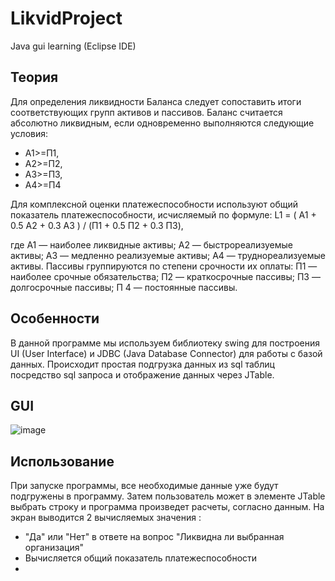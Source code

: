 # LikvidProject
Java gui learning (Eclipse IDE)

Теория
------------

Для определения ликвидности Баланса следует сопоставить итоги соответствующих групп активов и пассивов. Баланс считается абсолютно ликвидным, если одновременно выполняются следующие условия:

- A1>=П1,
- A2>=П2,
- A3>=П3,
- A4>=П4

Для комплексной оценки платежеспособности используют общий показатель платежеспособности, исчисляемый по формуле:
L1 = ( A1 + 0.5 A2 + 0.3 A3 ) / (П1 + 0.5 П2 + 0.3 П3),

где А1 — наиболее ликвидные активы; А2 — быстрореализуемые активы; А3 — медленно реализуемые активы; А4 — труднореализуемые активы. Пассивы группируются по степени срочности их оплаты: П1 — наиболее срочные обязательства; П2 — краткосрочные пассивы; П3 — долгосрочные пассивы; П 4 — постоянные пассивы.

Особенности
----------
В данной программе мы используем библиотеку swing для построения UI (User Interface) и JDBC (Java Database Connector) для работы с базой данных. Происходит простая подгрузка данных из sql таблиц посредство sql запроса и отображение данных через JTable.

GUI
-----------
![image](https://cloud.githubusercontent.com/assets/10232613/12379579/5f53a88c-bd6e-11e5-9d16-cc616a0c67ba.png)

Использование 
-------------
При запуске программы, все необходимые данные уже будут подгружены в программу. Затем пользователь может в элементе JTable выбрать строку и программа произведет расчеты, согласно данным. На экран выводится 2 вычисляемых значения :
- "Да" или "Нет" в ответе на вопрос "Ликвидна ли выбранная организация"
- Вычисляется общий показатель платежеспособности
- 

